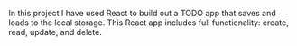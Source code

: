 In this project I have used React to build out a TODO app that saves and loads to the local storage. This React app includes full functionality: create, read, update, and delete.

